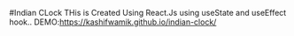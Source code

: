 #Indian CLock
THis is Created Using React.Js using useState and useEffect hook..
DEMO:https://kashifwamik.github.io/indian-clock/
